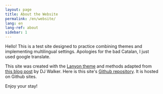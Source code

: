 ```yaml
---
layout: page
title: About the Website
permalink: /en/website/
lang: en
lang-ref: about
sidebar: 1
---
```


Hello! This is a test site designed to practice combining themes and implementing multilingual settings. Apologies for the bad Catalan, I just used google translate.

This site was created with the [Lanyon theme](https://github.com/poole/lanyon) and methods adapted from [this blog post](https://forestry.io/blog/creating-a-multilingual-blog-with-jekyll/) by DJ Walker. Here is this site's [Github repository](https://github.com/AndrewHinchberger/test_site). It is hosted on Github sites.

Enjoy your stay!
